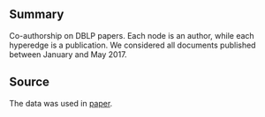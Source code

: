 ## Summary

Co-authorship on DBLP papers. Each node is an author, while each hyperedge is
a publication. We considered all documents published between January and May 2017.

## Source

The data was used in [paper](https://www.mdpi.com/1099-4300/23/7/796).